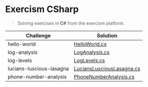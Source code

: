 # Exercism CSharp

> Solving exercises in **C#** from the exercism platform.

| Challenge                | Solution                                                                        |
| ------------------------ | ------------------------------------------------------------------------------- |
| hello-world              | [HelloWorld.cs](hello-world/HelloWorld.cs)                                      |
| log-analysis             | [LogAnalysis.cs](log-analysis/LogAnalysis.cs)                                   |
| log-levels               | [LogLevels.cs](log-levels/LogLevels.cs)                                         |
| lucians-luscious-lasagna | [LuciansLusciousLasagna.cs](lucians-luscious-lasagna/LuciansLusciousLasagna.cs) |
| phone-number-analysis    | [PhoneNumberAnalysis.cs](phone-number-analysis/PhoneNumberAnalysis.cs)          |
